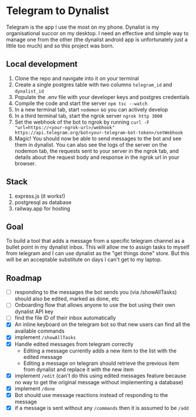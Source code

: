 # Telegram to Dynalist

Telegram is the app I use the most on my phone. Dynalist is my organisational succor on my desktop. I need an effective and simple way to manage one from the other (the dynalist android app is unfortunately just a little too much) and so this project was born.

## Local development

1. Clone the repo and navigate into it on your terminal
2. Create a single postgres table with two columns `telegram_id` and `dynalist_id`
3. Populate the .env file with your developer keys and postgres credentials
4. Compile the code and start the server `npm tsc --watch`
5. In a new terminal tab, start `nodemon` so you can actively develop
6. In a third terminal tab, start the ngrok server `ngrok http 3000`
7. Set the webhook of the bot to ngrok by running `curl -F "url=https://<your-ngrok-url>/webhook" https://api.telegram.org/bot<your-telegram-bot-token>/setWebhook`
8. Magic! You should now be able to send messages to the bot and see them in dynalist. You can also see the logs of the server on the nodemon tab, the requests sent to your server in the ngrok tab, and details about the request body and response in the ngrok url in your browser.

## Stack

1. express.js (it works!)
2. postgresql as database
3. railway.app for hosting

## Goal

To build a tool that adds a message from a specific telegram channel as a bullet point in my dynalist inbox. This will allow me to assign tasks to myself from telegram and I can use dynalist as the "get things done" store. But this will be an acceptable substitute on days I can't get to my laptop.

## Roadmap

- [ ] responding to the messages the bot sends you (via /showAllTasks) should also be edited, marked as done, etc
- [ ] Onboarding flow that allows anyone to use the bot using their own dynalist API key
- [ ] find the file ID of their inbox automatically
- [x] An inline keyboard on the telegram bot so that new users can find all the available commands
- [x] implement `/showAllTasks`
- [x] Handle edited messages from telegram correctly
  - Editing a message currently adds a new item to the list with the edited message
  - Editing a message on telegram should retrieve the previous item from dynalist and replace it with the new item
- [x] implement `/edit` (can't do this using edited messages feature because no way to get the original message without implementing a database)
- [x] implement `/done`
- [x] Bot should use message reactions instead of responding to the message
- [x] if a message is sent without any `/commands` then it is assumed to be `/add`
